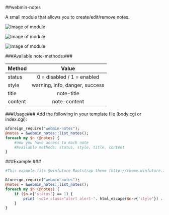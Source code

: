 ##webmin-notes

A small module that allows you to create/edit/remove notes.

![Image of module](http://i.imgur.com/Yfa6rDI.png)

![Image of module](http://i.imgur.com/R1pTHFp.png)

![Image of module](http://i.imgur.com/H7GItww.png)


###Available note-methods:###

| Method        | Value           
| ------------- |:-------------:
| status      	| 0 = disabled / 1 = enabled
| style      	| warning, info, danger, success
| title      	| note-title
| content      	| note-content


###Usage###
Add the following in your template file (body.cgi or index.cgi):

```perl
&foreign_require("webmin-notes");
@notes = &webmin_notes::list_notes();
foreach my $n (@notes) {
	#now you have access to each note
	#Available methods: status, style, title, content
}
```


###Example:###
```perl
#This example fits @winfuture Bootstrap theme (http://theme.winfuture.it/)

&foreign_require("webmin-notes");
@notes = &webmin_notes::list_notes();
foreach my $n (@notes) {
	if ($n->{'status'} == 1) {
		print '<div class="alert alert-'. html_escape($n->{'style'}) .'" role="alert"><b>'. html_escape($n->{'title'}) .'</b> '. html_escape($n->{'content'}) . "</div>\n";
	}
}
```